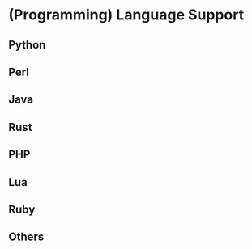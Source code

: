 # (Programming) Language Support

## Python

## Perl

## Java

## Rust

## PHP

## Lua

## Ruby

## Others